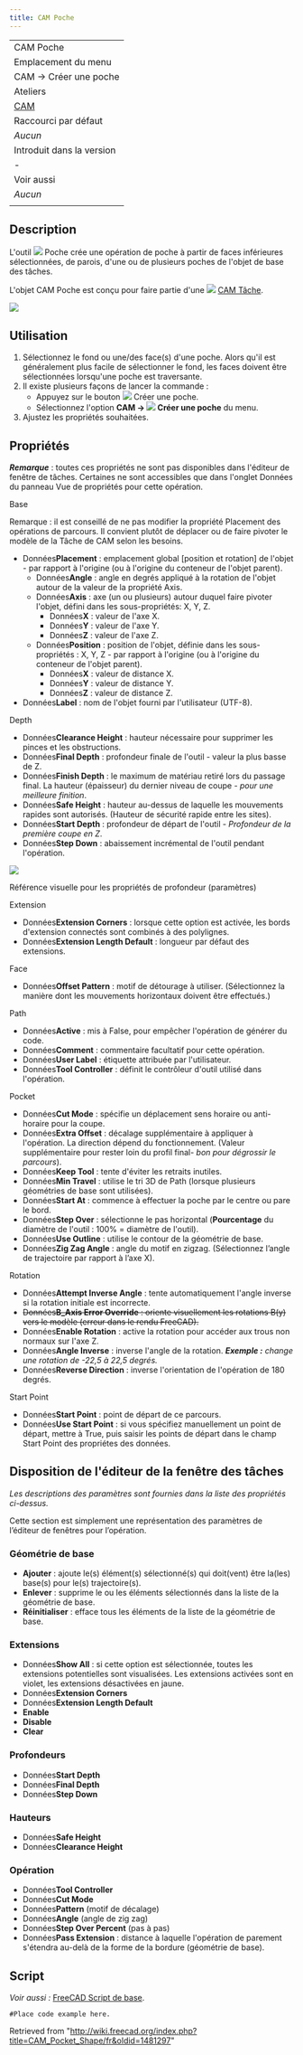 ```yaml
---
title: CAM Poche
---
```

|  |
| --- |
| CAM Poche |
| Emplacement du menu |
| CAM → Créer une poche |
| Ateliers |
| [CAM](/CAM_Workbench/fr "CAM Workbench/fr") |
| Raccourci par défaut |
| *Aucun* |
| Introduit dans la version |
| - |
| Voir aussi |
| *Aucun* |
|  |

## Description

L'outil ![](/images/CAM_Pocket_Shape.svg) Poche crée une opération de poche à partir de faces inférieures sélectionnées, de parois, d'une ou de plusieurs poches de l'objet de base des tâches.

L'objet CAM Poche est conçu pour faire partie d'une ![](/images/CAM_Job.svg) [CAM Tâche](/CAM_Job/fr "CAM Job/fr").

![](/images/Path_Pocket_Shape_example.png)

## Utilisation

1. Sélectionnez le fond ou une/des face(s) d'une poche. Alors qu'il est généralement plus facile de sélectionner le fond, les faces doivent être sélectionnées lorsqu'une poche est traversante.
2. Il existe plusieurs façons de lancer la commande :
   * Appuyez sur le bouton ![](/images/CAM_Pocket_Shape.svg) Créer une poche.
   * Sélectionnez l'option **CAM → ![](/images/CAM_Pocket_Shape.svg) Créer une poche** du menu.
3. Ajustez les propriétés souhaitées.

## Propriétés

***Remarque*** : toutes ces propriétés ne sont pas disponibles dans l'éditeur de fenêtre de tâches. Certaines ne sont accessibles que dans l'onglet Données du panneau Vue de propriétés pour cette opération.

Base

Remarque : il est conseillé de ne pas modifier la propriété Placement des opérations de parcours. Il convient plutôt de déplacer ou de faire pivoter le modèle de la Tâche de CAM selon les besoins.

* Données**Placement** : emplacement global [position et rotation] de l'objet - par rapport à l'origine (ou à l'origine du conteneur de l'objet parent).
  + Données**Angle** : angle en degrés appliqué à la rotation de l'objet autour de la valeur de la propriété Axis.
  + Données**Axis** : axe (un ou plusieurs) autour duquel faire pivoter l'objet, défini dans les sous-propriétés: X, Y, Z.
    - Données**X** : valeur de l'axe X.
    - Données**Y** : valeur de l'axe Y.
    - Données**Z** : valeur de l'axe Z.
  + Données**Position** : position de l'objet, définie dans les sous-propriétés : X, Y, Z - par rapport à l'origine (ou à l'origine du conteneur de l'objet parent).
    - Données**X** : valeur de distance X.
    - Données**Y** : valeur de distance Y.
    - Données**Z** : valeur de distance Z.
* Données**Label** : nom de l'objet fourni par l'utilisateur (UTF-8).

Depth

* Données**Clearance Height** : hauteur nécessaire pour supprimer les pinces et les obstructions.
* Données**Final Depth** : profondeur finale de l'outil - valeur la plus basse de Z.
* Données**Finish Depth** : le maximum de matériau retiré lors du passage final. La hauteur (épaisseur) du dernier niveau de coupe - *pour une meilleure finition*.
* Données**Safe Height** : hauteur au-dessus de laquelle les mouvements rapides sont autorisés. (Hauteur de sécurité rapide entre les sites).
* Données**Start Depth** : profondeur de départ de l'outil - *Profondeur de la première coupe en Z*.
* Données**Step Down** : abaissement incrémental de l'outil pendant l'opération.

![](/images/Path-DepthsAndHeights.gif)

Référence visuelle pour les propriétés de profondeur (paramètres)

Extension

* Données**Extension Corners** : lorsque cette option est activée, les bords d'extension connectés sont combinés à des polylignes.
* Données**Extension Length Default** : longueur par défaut des extensions.

Face

* Données**Offset Pattern** : motif de détourage à utiliser. (Sélectionnez la manière dont les mouvements horizontaux doivent être effectués.)

Path

* Données**Active** : mis à False, pour empêcher l'opération de générer du code.
* Données**Comment** : commentaire facultatif pour cette opération.
* Données**User Label** : étiquette attribuée par l'utilisateur.
* Données**Tool Controller** : définit le contrôleur d'outil utilisé dans l'opération.

Pocket

* Données**Cut Mode** : spécifie un déplacement sens horaire ou anti-horaire pour la coupe.
* Données**Extra Offset** : décalage supplémentaire à appliquer à l'opération. La direction dépend du fonctionnement. (Valeur supplémentaire pour rester loin du profil final- *bon pour dégrossir le parcours*).
* Données**Keep Tool** : tente d'éviter les retraits inutiles.
* Données**Min Travel** : utilise le tri 3D de Path (lorsque plusieurs géométries de base sont utilisées).
* Données**Start At** : commence à effectuer la poche par le centre ou pare le bord.
* Données**Step Over** : sélectionne le pas horizontal (**Pourcentage** du diamètre de l'outil : 100% = diamètre de l'outil).
* Données**Use Outline** : utilise le contour de la géométrie de base.
* Données**Zig Zag Angle** : angle du motif en zigzag. (Sélectionnez l’angle de trajectoire par rapport à l’axe X).

Rotation

* Données**Attempt Inverse Angle** : tente automatiquement l'angle inverse si la rotation initiale est incorrecte.
* ~~Données**B\_Axis Error Override** : oriente visuellement les rotations B(y) vers le modèle (erreur dans le rendu FreeCAD).~~
* Données**Enable Rotation** : active la rotation pour accéder aux trous non normaux sur l'axe Z.
* Données**Angle Inverse** : inverse l'angle de la rotation.  ***Exemple :** change une rotation de -22,5 à 22,5 degrés.*
* Données**Reverse Direction** : inverse l'orientation de l'opération de 180 degrés.

Start Point

* Données**Start Point** : point de départ de ce parcours.
* Données**Use Start Point** : si vous spécifiez manuellement un point de départ, mettre à True, puis saisir les points de départ dans le champ Start Point des propriétes des données.

## Disposition de l'éditeur de la fenêtre des tâches

*Les descriptions des paramètres sont fournies dans la liste des propriétés ci-dessus.*

Cette section est simplement une représentation des paramètres de l’éditeur de fenêtres pour l’opération.

### Géométrie de base

* **Ajouter** : ajoute le(s) élément(s) sélectionné(s) qui doit(vent) être la(les) base(s) pour le(s) trajectoire(s).
* **Enlever** : supprime le ou les éléments sélectionnés dans la liste de la géométrie de base.
* **Réinitialiser** : efface tous les éléments de la liste de la géométrie de base.

### Extensions

* Données**Show All** : si cette option est sélectionnée, toutes les extensions potentielles sont visualisées. Les extensions activées sont en violet, les extensions désactivées en jaune.
* Données**Extension Corners**
* Données**Extension Length Default**
* **Enable**
* **Disable**
* **Clear**

### Profondeurs

* Données**Start Depth**
* Données**Final Depth**
* Données**Step Down**

### Hauteurs

* Données**Safe Height**
* Données**Clearance Height**

### Opération

* Données**Tool Controller**
* Données**Cut Mode**
* Données**Pattern** (motif de décalage)
* Données**Angle** (angle de zig zag)
* Données**Step Over Percent** (pas à pas)
* Données**Pass Extension** : distance à laquelle l'opération de parement s'étendra au-delà de la forme de la bordure (géométrie de base).

## Script

*Voir aussi :* [FreeCAD Script de base](/FreeCAD_Scripting_Basics/fr "FreeCAD Scripting Basics/fr").

```
#Place code example here.

```

Retrieved from "<http://wiki.freecad.org/index.php?title=CAM_Pocket_Shape/fr&oldid=1481297>"